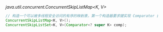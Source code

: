 *java.util.concurrent.ConcurrentSkipListMap<K, V>*
```java
// 构造一个可以被多线程安全访问的有序的映射表，第一个构造器要求键实现 Comparator 接口
ConcurrentSkipListMap<K, V>();
ConcurrentSkipListSet<K, V>(Comparator<? super K> comp);
```


